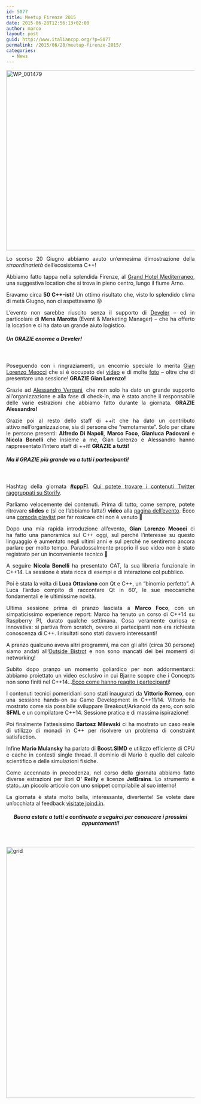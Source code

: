 ```yaml
---
id: 5077
title: Meetup Firenze 2015
date: 2015-06-28T12:56:13+02:00
author: marco
layout: post
guid: http://www.italiancpp.org/?p=5077
permalink: /2015/06/28/meetup-firenze-2015/
categories:
  - News
---
```

<p style="text-align: justify;">
  <a href="http://www.italiancpp.org/wp-content/uploads/2015/03/WP_001479.jpg"><img loading="lazy" class="  wp-image-5059 aligncenter" src="http://www.italiancpp.org/wp-content/uploads/2015/03/WP_001479.jpg" alt="WP_001479" width="643" height="482" srcset="http://192.168.64.2/wordpress/wp-content/uploads/2015/03/WP_001479.jpg 718w, http://192.168.64.2/wordpress/wp-content/uploads/2015/03/WP_001479-300x225.jpg 300w, http://192.168.64.2/wordpress/wp-content/uploads/2015/03/WP_001479-600x450.jpg 600w, http://192.168.64.2/wordpress/wp-content/uploads/2015/03/WP_001479-250x187.jpg 250w" sizes="(max-width: 643px) 100vw, 643px" /></a>
</p>

<p style="text-align: justify;">
  Lo scorso 20 Giugno abbiamo avuto un&#8217;ennesima dimostrazione della <em>straordinarietà</em> dell&#8217;ecosistema C++!
</p>

<p style="text-align: justify;">
  Abbiamo fatto tappa nella splendida Firenze, al <a href="http://www.hotelmediterraneo.com/" target="_blank">Grand Hotel Mediterraneo</a>, una suggestiva location che si trova in pieno centro, lungo il fiume Arno.
</p>

<p style="text-align: justify;">
  Eravamo circa <strong>50 C++-isti</strong>! Un ottimo risultato che, visto lo splendido clima di metà Giugno, non ci aspettavamo 😛
</p>

<p style="text-align: justify;">
  L&#8217;evento non sarebbe riuscito senza il supporto di <a href="http://develer.com" target="_blank">Develer</a> &#8211; ed in particolare di <strong>Mena Marotta</strong> (Event & Marketing Manager) &#8211; che ha offerto la location e ci ha dato un grande aiuto logistico.
</p>

<h5 style="text-align: justify;">
  Un GRAZIE enorme a Develer!
</h5>

&nbsp;

<p style="text-align: justify;">
  Poseguendo con i ringraziamenti, un encomio speciale lo merita <a href="https://twitter.com/glmeocci" target="_blank">Gian Lorenzo Meocci</a> che si è occupato dei <a href="https://www.youtube.com/playlist?list=PLsCm1Hs016LWVtIrPOFrRTNvSeN61WqOK" target="_blank">video</a> e di molte <a href="https://www.facebook.com/photo.php?fbid=10153452652931057&set=oa.654492274685764&type=3&theater" target="_blank">foto</a> &#8211; oltre che di presentare una sessione! <strong>GRAZIE Gian Lorenzo!</strong>
</p>

<p style="text-align: justify;">
  Grazie ad <a href="https://twitter.com/Loghorn" target="_blank">Alessandro Vergani</a>, che non solo ha dato un grande supporto all&#8217;organizzazione e alla fase di check-in, ma è stato anche il responsabile delle varie estrazioni che abbiamo fatto durante la giornata. <strong>GRAZIE Alessandro!</strong>
</p>

<p style="text-align: justify;">
  Grazie poi al resto dello staff di ++it che ha dato un contributo attivo nell&#8217;organizzazione, sia di persona che &#8220;remotamente&#8221;. Solo per citare le persone presenti: <strong>Alfredo Di Napoli</strong>, <strong>Marco Foco</strong>, <strong>Gianluca Padovani</strong> e <strong>Nicola Bonelli</strong> che insieme a me, Gian Lorenzo e Alessandro hanno rappresentato l&#8217;intero staff di ++it! <strong>GRAZIE a tutti!</strong>
</p>

<h5 style="text-align: justify;">
  Ma il GRAZIE più grande va a tutti i partecipanti!
</h5>

&nbsp;

<p style="text-align: justify;">
  Hashtag della giornata <strong><a href="https://storify.com/italiancpp/italiancpp-meetup-firenze-2015" target="_blank">#cppFI</a></strong>. <a href="https://storify.com/italiancpp/italiancpp-meetup-firenze-2015" target="_blank">Qui potete trovare i contenuti Twitter raggruppati su Storify</a>.
</p>

<p style="text-align: justify;">
  Parliamo velocemente dei contenuti. Prima di tutto, come sempre, potete ritrovare <strong>slides</strong> e (sì ce l&#8217;abbiamo fatta!) <strong>video</strong> alla <a href="http://www.italiancpp.org/event/meetup-firenze-2015/#programma" target="_blank">pagina dell&#8217;evento</a>. Ecco una <a href="https://www.youtube.com/playlist?list=PLsCm1Hs016LWVtIrPOFrRTNvSeN61WqOK" target="_blank">comoda playlist</a> per far rosicare chi non è venuto 🙂
</p>

<p style="text-align: justify;">
  Dopo una mia rapida introduzione all&#8217;evento, <strong>Gian Lorenzo Meocci</strong> ci ha fatto una panoramica sul C++ oggi, sul perché l&#8217;interesse su questo linguaggio è aumentato negli ultimi anni e sul perché ne sentiremo ancora parlare per molto tempo. Paradossalmente proprio il suo video non è stato registrato per un inconveniente tecnico 🙁
</p>

<p style="text-align: justify;">
  A seguire <strong>Nicola Bonelli</strong> ha presentato CAT, la sua libreria funzionale in C++14. La sessione è stata ricca di esempi e di interazione col pubblico.
</p>

<p style="text-align: justify;">
  Poi è stata la volta di <strong>Luca Ottaviano</strong> con Qt e C++, un &#8220;binomio perfetto&#8221;. A Luca l&#8217;arduo compito di raccontare Qt in 60&#8242;, le sue meccaniche fondamentali e le ultimissime novità.
</p>

<p style="text-align: justify;">
  Ultima sessione prima di pranzo lasciata a <strong>Marco Foco</strong>, con un simpaticissimo experience report: Marco ha tenuto un corso di C++14 su Raspberry PI, durato qualche settimana. Cosa veramente curiosa e innovativa: si partiva from scratch, ovvero ai partecipanti non era richiesta conoscenza di C++. I risultati sono stati davvero interessanti!
</p>

<p style="text-align: justify;">
  A pranzo qualcuno aveva altri programmi, ma con gli altri (circa 30 persone) siamo andati all&#8217;<a href="http://www.outsidebistrot.com/" target="_blank">Outside Bistrot</a> e non sono mancati dei bei momenti di networking!
</p>

<p style="text-align: justify;">
  Subito dopo pranzo un momento goliardico per non addormentarci: abbiamo proiettato un video esclusivo in cui Bjarne scopre che i Concepts non sono finiti nel C++14&#8230;<a href="https://youtu.be/ei8AenckUQg" target="_blank">Ecco come hanno reagito i partecipanti</a>!
</p>

<p style="text-align: justify;">
  I contenuti tecnici pomeridiani sono stati inaugurati da <strong>Vittorio Romeo</strong>, con una sessione hands-on su Game Development in C++11/14. Vittorio ha mostrato come sia possibile sviluppare Breakout/Arkanoid da zero, con solo <strong>SFML</strong> e un compilatore C++14. Sessione pratica e di massima ispirazione!
</p>

<p style="text-align: justify;">
  Poi finalmente l&#8217;attesissimo <strong>Bartosz Milewski</strong> ci ha mostrato un caso reale di utilizzo di monadi in C++ per risolvere un problema di constraint satisfaction.
</p>

<p style="text-align: justify;">
  Infine <strong>Mario Mulansky</strong> ha parlato di <strong>Boost.SIMD</strong> e utilizzo efficiente di CPU e cache in contesti single thread. Il dominio di Mario è quello del calcolo scientifico e delle simulazioni fisiche.
</p>

<p style="text-align: justify;">
  Come accennato in precedenza, nel corso della giornata abbiamo fatto diverse estrazioni per libri <strong>O&#8217; Reilly</strong> e licenze <strong>JetBrains</strong>. Lo strumento è stato&#8230;un piccolo articolo con uno snippet compilabile al suo interno!
</p>

<p style="text-align: justify;">
  La giornata è stata molto bella, interessante, divertente! Se volete dare un&#8217;occhiata al feedback <a href="https://joind.in/event/view/3894" target="_blank">visitate joind.in</a>.
</p>

<h5 style="text-align: center;">
  Buona estate a tutti e continuate a seguirci per conoscere i prossimi appuntamenti!
</h5>

&nbsp;

[<img loading="lazy" class=" size-large wp-image-5082 aligncenter" src="http://www.italiancpp.org/wp-content/uploads/2015/06/grid-901x1024.jpg" alt="grid" width="591" height="672" srcset="http://192.168.64.2/wordpress/wp-content/uploads/2015/06/grid-901x1024.jpg 901w, http://192.168.64.2/wordpress/wp-content/uploads/2015/06/grid-264x300.jpg 264w, http://192.168.64.2/wordpress/wp-content/uploads/2015/06/grid-600x682.jpg 600w, http://192.168.64.2/wordpress/wp-content/uploads/2015/06/grid-250x284.jpg 250w" sizes="(max-width: 591px) 100vw, 591px" />](http://www.italiancpp.org/wp-content/uploads/2015/06/grid.jpg)

&nbsp;
